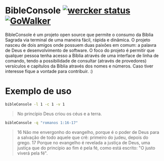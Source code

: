 # BibleConsole [![wercker status](https://app.wercker.com/status/9b8bacfc036334dd3004d106e2ebb40e/s "wercker status")](https://app.wercker.com/project/bykey/9b8bacfc036334dd3004d106e2ebb40e)  [![GoWalker](http://img.shields.io/badge/doc-gowalker-blue.svg?style=flat)](https://gowalker.org/github.com/weslleyandrade/bibleConsole)

BibleConsole é um projeto open source que permite o consumo da Bíblia Sagrada via terminal de uma maneira fácil, rápida e dinâmica. O projeto nasceu de dois amigos onde possuem duas paixões em comum: a palavra de Deus e desenvolvimento de software. O foco do projeto é permitir que qualquer pessoa tenha acesso a Bíblia através de uma interface de linha de comando, tendo a possibilidade de consultar (através de provedores) versículos e capítulos da Bíblia através dos nomes e números. Caso tiver interesse fique a vontade para contribuir. :)

# Exemplo de uso

```bash
bibleConsole -l 1 -c 1 -v 1
```

> No princípio Deus criou os céus e a terra.

```bash
bibleConsole -q "romanos 1:16-17"
```

> 16 Não me envergonho do evangelho, porque é o poder de Deus para a salvação de todo aquele que crê: primeiro do judeu, depois do grego. 17 Porque no evangelho é revelada a justiça de Deus, uma justiça que do princípio ao fim é pela fé, como está escrito: "O justo viverá pela fé".
